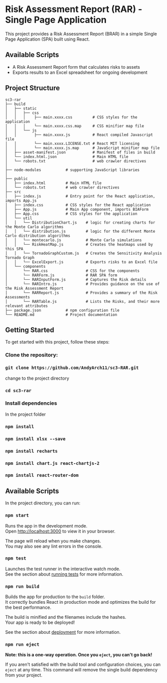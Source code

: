 # Risk Assessment Report (RAR) - Single Page Application

This project provides a Risk Assessment Report (BRAR) in a simple Single Page Application (SPA) built using React.

## Available Scripts

- A Risk Assessment Report form that calculates risks to assets
- Exports results to an Excel spreadsheet for ongoing development

## Project Structure

```
sc3-rar
├── build
│   ├── static        
│   │   ├── css  
│   │   │    ├── main.xxxx.css         # CSS styles for the application
│   │   │    └── main.xxxx.css.map     # CSS minifier map file
│   │   └── js 
│   │        ├── main.xxxx.js          # React compiled Javascript file
│   │        └── main.xxxx.LICENSE.txt # React MIT licensing
│   │        └── main.xxxx.js.map      # JavaScript minifier map file
│   ├── asset-manifest.json            # Manifest of files in build
│   └── index.html.json                # Main HTML file
│   └── robots.txt                     # web crawler directives
│ 
├── node-modules           # supporting JavaScript libraries
│ 
├── public
│   ├── index.html         # Main HTML file
│   └── robots.txt         # web crawler directives
├── src
│   ├── index.js           # Entry point for the React application, imports App.js
│   ├── index.css          # CSS styles for the React application
│   ├── App.js             # Main App component, imports BIAForm
│   ├── App.css            # CSS styles for the application
│   └── util
│   │   └── DistributionChart.js    # logic for creating charts for the Monte Carlo algorithms
│   │   └── distribution.js         # logic for the different Monte Carlo distribution algorithms
│   │   └── montecarlo.js           # Monte Carlo simulations
│   │   └── RiskHeatMap.js          # Creates the heatmaps used by this SPA
│   │   └── TornadoGraphCustom.js   # Creates the Sensitivity Analysis Tornado Graph
│   │   └── ExcelExport.js          # Exports risks to an Excel file
│   └── components
│       └── RAR.css                 # CSS for the components
│       └── RARForm.js              # RAR SPA form
│       └── RARInputForm.js         # Captures the Risk details
│       └── RARIntro.js             # Provides guidance on the use of the Risk Assessment Report
│       └── RARReport.js            # Provides a summary of the Risk Assessments
│       └── RARTable.js             # Lists the Risks, and their more relevant attributes
├── package.json           # npm configuration file
└── README.md              # Project documentation
```

## Getting Started

To get started with this project, follow these steps:

### Clone the repository:
 
### `git clone https://github.com/AndyArch11/sc3-RAR.git`

change to the project directory
### `cd sc3-rar`

### Install dependencies

In the project folder

### `npm install`
### `npm install xlsx --save`
### `npm install recharts`
### `npm install chart.js react-chartjs-2`
### `npm install react-router-dom`

## Available Scripts

In the project directory, you can run:

### `npm start`

Runs the app in the development mode.\
Open [http://localhost:3000](http://localhost:3000) to view it in your browser.

The page will reload when you make changes.\
You may also see any lint errors in the console.

### `npm test`

Launches the test runner in the interactive watch mode.\
See the section about [running tests](https://facebook.github.io/create-react-app/docs/running-tests) for more information.

### `npm run build`

Builds the app for production to the `build` folder.\
It correctly bundles React in production mode and optimizes the build for the best performance.

The build is minified and the filenames include the hashes.\
Your app is ready to be deployed!

See the section about [deployment](https://facebook.github.io/create-react-app/docs/deployment) for more information.

### `npm run eject`

**Note: this is a one-way operation. Once you `eject`, you can't go back!**

If you aren't satisfied with the build tool and configuration choices, you can `eject` at any time. This command will remove the single build dependency from your project.
